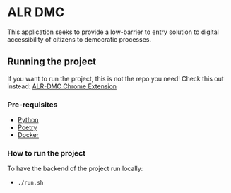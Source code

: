 # ALR DMC
This application seeks to provide a low-barrier to entry solution to digital accessibility of citizens to democratic processes.

## Running the project
If you want to run the project, this is not the repo you need! Check this out instead: [ALR-DMC Chrome Extension](https://github.com/Junction-24/alrdmc-extension)

### Pre-requisites
- [Python](https://www.python.org/downloads/)
- [Poetry](https://python-poetry.org/)
- [Docker](https://docs.docker.com/engine/install/ubuntu/)

### How to run the project
To have the backend of the project run locally:
- `./run.sh`
